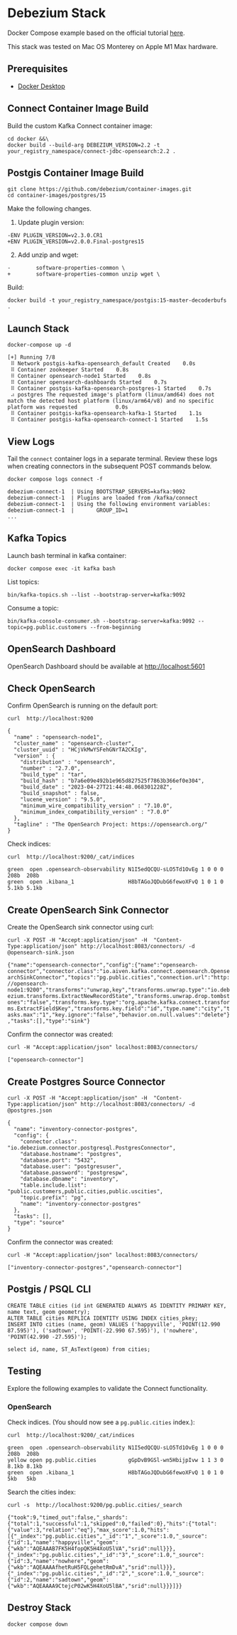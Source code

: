 # Debezium Stack
Docker Compose example based on the official tutorial [here](https://debezium.io/documentation/reference/stable/tutorial.html).

This stack was tested on Mac OS Monterey on Apple M1 Max hardware.

## Prerequisites
- [Docker Desktop](https://www.docker.com/products/docker-desktop/)

## Connect Container Image Build
Build the custom Kafka Connect container image:
```
cd docker &&\
docker build --build-arg DEBEZIUM_VERSION=2.2 -t your_registry_namespace/connect-jdbc-opensearch:2.2 .
```

## Postgis Container Image Build
```
git clone https://github.com/debezium/container-images.git
cd container-images/postgres/15
```

Make the following changes.
1. Update plugin version:
```
-ENV PLUGIN_VERSION=v2.3.0.CR1
+ENV PLUGIN_VERSION=v2.0.0.Final-postgres15
```
2. Add unzip and wget:
```
-        software-properties-common \
+        software-properties-common unzip wget \
```

Build:
```
docker build -t your_registry_namespace/postgis:15-master-decoderbufs .
```


## Launch Stack
```
docker-compose up -d
```
```
[+] Running 7/8
 ⠿ Network postgis-kafka-opensearch_default Created    0.0s
 ⠿ Container zookeeper Started    0.8s
 ⠿ Container opensearch-node1 Started    0.8s
 ⠿ Container opensearch-dashboards Started    0.7s
 ⠿ Container postgis-kafka-opensearch-postgres-1 Started    0.7s
 ⠴ postgres The requested image's platform (linux/amd64) does not match the detected host platform (linux/arm64/v8) and no specific platform was requested            0.0s
 ⠿ Container postgis-kafka-opensearch-kafka-1 Started    1.1s
 ⠿ Container postgis-kafka-opensearch-connect-1 Started    1.5s
 ```

## View Logs
Tail the `connect` container logs in a separate terminal. Review these logs when creating connectors in the subsequent POST commands below.
```
docker compose logs connect -f
```
```
debezium-connect-1  | Using BOOTSTRAP_SERVERS=kafka:9092
debezium-connect-1  | Plugins are loaded from /kafka/connect
debezium-connect-1  | Using the following environment variables:
debezium-connect-1  |       GROUP_ID=1
...
```

## Kafka Topics
Launch bash terminal in kafka container:
```
docker compose exec -it kafka bash
```

List topics:
```
bin/kafka-topics.sh --list --bootstrap-server=kafka:9092
```

Consume a topic:
```
bin/kafka-console-consumer.sh --bootstrap-server=kafka:9092 --topic=pg.public.customers --from-beginning
```

## OpenSearch Dashboard
OpenSearch Dashboard should be available at [http://localhost:5601](http://localhost:5601)


## Check OpenSearch
Confirm OpenSearch is running on the default port:
```
curl  http://localhost:9200
```
```
{
  "name" : "opensearch-node1",
  "cluster_name" : "opensearch-cluster",
  "cluster_uuid" : "HCjVkMwYSFehGNrTA2CKIg",
  "version" : {
    "distribution" : "opensearch",
    "number" : "2.7.0",
    "build_type" : "tar",
    "build_hash" : "b7a6e09e492b1e965d827525f7863b366ef0e304",
    "build_date" : "2023-04-27T21:44:48.068301228Z",
    "build_snapshot" : false,
    "lucene_version" : "9.5.0",
    "minimum_wire_compatibility_version" : "7.10.0",
    "minimum_index_compatibility_version" : "7.0.0"
  },
  "tagline" : "The OpenSearch Project: https://opensearch.org/"
}
```

Check indices:
```
curl  http://localhost:9200/_cat/indices
```
```
green  open .opensearch-observability N1I5edQCQU-sLO5Td1OvEg 1 0 0 0  208b  208b
green  open .kibana_1                 H8bTAGoJQDubG6fewoXFvQ 1 0 1 0 5.1kb 5.1kb
```


## Create OpenSearch Sink Connector
Create the OpenSearch sink connector using curl:
```
curl -X POST -H "Accept:application/json" -H  "Content-Type:application/json" http://localhost:8083/connectors/ -d @opensearch-sink.json

```
```{"name":"opensearch-connector","config":{"name":"opensearch-connector","connector.class":"io.aiven.kafka.connect.opensearch.OpensearchSinkConnector","topics":"pg.public.cities","connection.url":"http://opensearch-node1:9200","transforms":"unwrap,key","transforms.unwrap.type":"io.debezium.transforms.ExtractNewRecordState","transforms.unwrap.drop.tombstones":"false","transforms.key.type":"org.apache.kafka.connect.transforms.ExtractField$Key","transforms.key.field":"id","type.name":"city","tasks.max":"1","key.ignore":"false","behavior.on.null.values":"delete"},"tasks":[],"type":"sink"}```

Confirm the connector was created:
```
curl -H "Accept:application/json" localhost:8083/connectors/
```
```
["opensearch-connector"]
```


## Create Postgres Source Connector

```
curl -X POST -H "Accept:application/json" -H  "Content-Type:application/json" http://localhost:8083/connectors/ -d @postgres.json
```
```
{
  "name": "inventory-connector-postgres",
  "config": {
    "connector.class": "io.debezium.connector.postgresql.PostgresConnector",
    "database.hostname": "postgres",
    "database.port": "5432",
    "database.user": "postgresuser",
    "database.password": "postgrespw",
    "database.dbname": "inventory",
    "table.include.list": "public.customers,public.cities,public.uscities",
    "topic.prefix": "pg",
    "name": "inventory-connector-postgres"
  },
  "tasks": [],
  "type": "source"
}
```

Confirm the connector was created:
```
curl -H "Accept:application/json" localhost:8083/connectors/
```
```
["inventory-connector-postgres","opensearch-connector"]
```

## Postgis / PSQL CLI
```
CREATE TABLE cities (id int GENERATED ALWAYS AS IDENTITY PRIMARY KEY, name text, geom geometry);
ALTER TABLE cities REPLICA IDENTITY USING INDEX cities_pkey;
INSERT INTO cities (name, geom) VALUES ('happyville', 'POINT(12.990 87.595)'), ('sadtown', 'POINT(-22.990 67.595)'), ('nowhere', 'POINT(42.990 -27.595)');
```
```
select id, name, ST_AsText(geom) from cities;
```


## Testing
Explore the following examples to validate the Connect functionality.


### OpenSearch
Check indices. (You should now see a `pg.public.cities` index.):
```
curl  http://localhost:9200/_cat/indices
```
```
green  open .opensearch-observability N1I5edQCQU-sLO5Td1OvEg 1 0 0 0  208b  208b
yellow open pg.public.cities          gGpDvB9GSl-wn5HbijpIvw 1 1 3 0 8.1kb 8.1kb
green  open .kibana_1                 H8bTAGoJQDubG6fewoXFvQ 1 0 1 0   5kb   5kb
```

Search the cities index:
```
curl -s  http://localhost:9200/pg.public.cities/_search
```

```{"took":9,"timed_out":false,"_shards":{"total":1,"successful":1,"skipped":0,"failed":0},"hits":{"total":{"value":3,"relation":"eq"},"max_score":1.0,"hits":[{"_index":"pg.public.cities","_id":"1","_score":1.0,"_source":{"id":1,"name":"happyville","geom":{"wkb":"AQEAAAB7FK5H4fopQK5H4XoU5lVA","srid":null}}},{"_index":"pg.public.cities","_id":"3","_score":1.0,"_source":{"id":3,"name":"nowhere","geom":{"wkb":"AQEAAAAfhetRuH5FQLgehetRmDvA","srid":null}}},{"_index":"pg.public.cities","_id":"2","_score":1.0,"_source":{"id":2,"name":"sadtown","geom":{"wkb":"AQEAAAA9CtejcP02wK5H4XoU5lBA","srid":null}}}]}}```


## Destroy Stack
```
docker compose down
```
